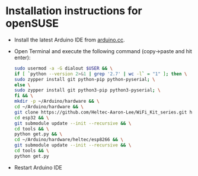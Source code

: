 Installation instructions for openSUSE
======================================

- Install the latest Arduino IDE from [arduino.cc](https://www.arduino.cc/en/Main/Software).
- Open Terminal and execute the following command (copy->paste and hit enter):

  ```bash
  sudo usermod -a -G dialout $USER && \
  if [ `python --version 2>&1 | grep '2.7' | wc -l` = "1" ]; then \
  sudo zypper install git python-pip python-pyserial; \
  else \
  sudo zypper install git python3-pip python3-pyserial; \
  fi && \
  mkdir -p ~/Arduino/hardware && \
  cd ~/Arduino/hardware && \
  git clone https://github.com/Heltec-Aaron-Lee/WiFi_Kit_series.git heltec && \
  cd esp32 && \
  git submodule update --init --recursive && \
  cd tools && \
  python get.py && \
  cd ~/Arduino/hardware/heltec/esp8266 && \
  git submodule update --init --recursive && \
  cd tools && \
  python get.py
  ```
- Restart Arduino IDE
